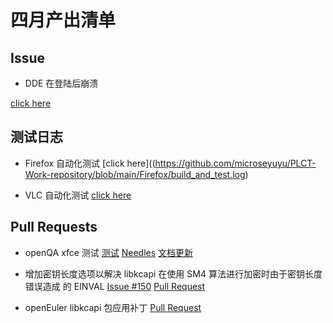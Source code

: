# 四月产出清单

## Issue

- DDE 在登陆后崩溃

[click here](https://gitee.com/openeuler/RISC-V/issues/I6VGN4)

## 测试日志

- Firefox 自动化测试
[click here]((https://github.com/microseyuyu/PLCT-Work-repository/blob/main/Firefox/build_and_test.log)

- VLC 自动化测试
[click here](https://github.com/microseyuyu/PLCT-Work-repository/blob/main/vlc/build_and_test.log)

## Pull Requests

- openQA xfce 测试
[测试](https://gitee.com/lvxiaoqian/os-autoinst-distri-openeuler/pulls/4)
[Needles](https://gitee.com/lvxiaoqian/os-autoinst-needles-openeuler/pulls/3)
[文档更新](https://github.com/ArielHeleneto/RISCV-testcase/pull/59)

- 增加密钥长度选项以解决 libkcapi 在使用 SM4 算法进行加密时由于密钥长度错误造成
  的 EINVAL
[Issue #150](https://github.com/smuellerDD/libkcapi/issues/150)
[Pull Request](https://github.com/smuellerDD/libkcapi/pull/151)

- openEuler libkcapi 包应用补丁
[Pull Request](https://gitee.com/src-openeuler/libkcapi/pulls/49)
